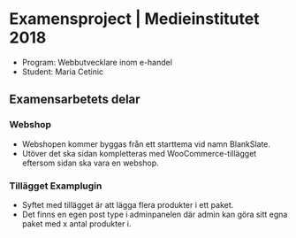 # Examensproject | Medieinstitutet 2018

- Program: Webbutvecklare inom e-handel
- Student: Maria Cetinic

## Examensarbetets delar

### Webshop

- Webshopen kommer byggas från ett starttema vid namn BlankSlate.
- Utöver det ska sidan kompletteras med WooCommerce-tillägget eftersom sidan ska vara en webshop.


### Tillägget Examplugin
- Syftet med tillägget är att lägga flera produkter i ett paket.
- Det finns en egen post type i adminpanelen där admin kan göra sitt egna paket med x antal produkter i.

